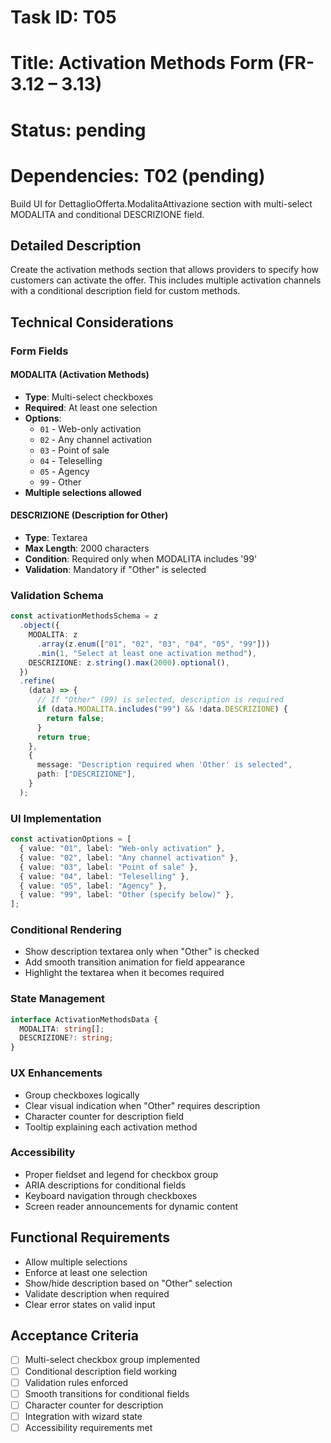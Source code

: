 # Task ID: T05

# Title: Activation Methods Form (FR-3.12 – 3.13)

# Status: pending

# Dependencies: T02 (pending)

Build UI for DettaglioOfferta.ModalitaAttivazione section with multi-select MODALITA and conditional DESCRIZIONE field.

## Detailed Description

Create the activation methods section that allows providers to specify how customers can activate the offer. This includes multiple activation channels with a conditional description field for custom methods.

## Technical Considerations

### Form Fields

#### MODALITA (Activation Methods)

- **Type**: Multi-select checkboxes
- **Required**: At least one selection
- **Options**:
  - `01` - Web-only activation
  - `02` - Any channel activation
  - `03` - Point of sale
  - `04` - Teleselling
  - `05` - Agency
  - `99` - Other
- **Multiple selections allowed**

#### DESCRIZIONE (Description for Other)

- **Type**: Textarea
- **Max Length**: 2000 characters
- **Condition**: Required only when MODALITA includes '99'
- **Validation**: Mandatory if "Other" is selected

### Validation Schema

```typescript
const activationMethodsSchema = z
  .object({
    MODALITA: z
      .array(z.enum(["01", "02", "03", "04", "05", "99"]))
      .min(1, "Select at least one activation method"),
    DESCRIZIONE: z.string().max(2000).optional(),
  })
  .refine(
    (data) => {
      // If "Other" (99) is selected, description is required
      if (data.MODALITA.includes("99") && !data.DESCRIZIONE) {
        return false;
      }
      return true;
    },
    {
      message: "Description required when 'Other' is selected",
      path: ["DESCRIZIONE"],
    }
  );
```

### UI Implementation

```typescript
const activationOptions = [
  { value: "01", label: "Web-only activation" },
  { value: "02", label: "Any channel activation" },
  { value: "03", label: "Point of sale" },
  { value: "04", label: "Teleselling" },
  { value: "05", label: "Agency" },
  { value: "99", label: "Other (specify below)" },
];
```

### Conditional Rendering

- Show description textarea only when "Other" is checked
- Add smooth transition animation for field appearance
- Highlight the textarea when it becomes required

### State Management

```typescript
interface ActivationMethodsData {
  MODALITA: string[];
  DESCRIZIONE?: string;
}
```

### UX Enhancements

- Group checkboxes logically
- Clear visual indication when "Other" requires description
- Character counter for description field
- Tooltip explaining each activation method

### Accessibility

- Proper fieldset and legend for checkbox group
- ARIA descriptions for conditional fields
- Keyboard navigation through checkboxes
- Screen reader announcements for dynamic content

## Functional Requirements

- Allow multiple selections
- Enforce at least one selection
- Show/hide description based on "Other" selection
- Validate description when required
- Clear error states on valid input

## Acceptance Criteria

- [ ] Multi-select checkbox group implemented
- [ ] Conditional description field working
- [ ] Validation rules enforced
- [ ] Smooth transitions for conditional fields
- [ ] Character counter for description
- [ ] Integration with wizard state
- [ ] Accessibility requirements met
